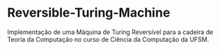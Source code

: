 # Reversible-Turing-Machine
Implementação de uma Máquina de Turing Reversível para a cadeira de Teoria da Computação no curso de Ciência da Computação da UFSM.
